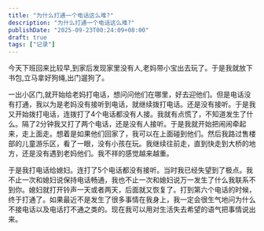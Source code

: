 ```yaml
---
title: "为什么打通一个电话这么难?"
description: "为什么打通一个电话这么难?"
publishDate: "2025-09-23T00:24:09+08:00"
draft: true
tags: ["记录"]
---
```


今天下班回来比较早,到家后发现家里没有人,老妈带小宝出去玩了。于是我就放下书包,立马拿好狗绳,出门遛狗了。

一出小区门,就开始给老妈打电话，想问问他们在哪里，好去迎他们。但是电话没有打通，我以为是老妈没有接听到电话，就继续拨打电话。还是没有接听。于是我又开始拨打电话，连拨打了4个电话都没有人接。我就有点慌了，不知道发生了什么。隔了2分钟我又打了两个电话，还是没有人接听。于是我就开始把闹闹牵起来，走上面走。想着是如果他们回家了，我可以在上面碰到他们。然后我路过售楼部的儿童游乐区，看了一眼，没有小孩在玩。我继续往前走，直到快走到大桥的地方，还是没有遇到老妈他们。我不祥的感觉越来越重。


于是我打电话给媳妇。连打了5个电话都没有接听。当时我已经失望到了极点。我不止一次和媳妇说保持电话畅通，我也不止一次和媳妇说万一发生了什么我联系不到你。媳妇就打开铃声一天或者两天，后面就又恢复了。打到第六个电话的时候，终于打通了。如果最近不是发生了很多事情在我身上，我一定会很生气地问为什么不接电话以及电话打不通之类的。现在我可以用对生活失去希望的语气把事情说出来。



















